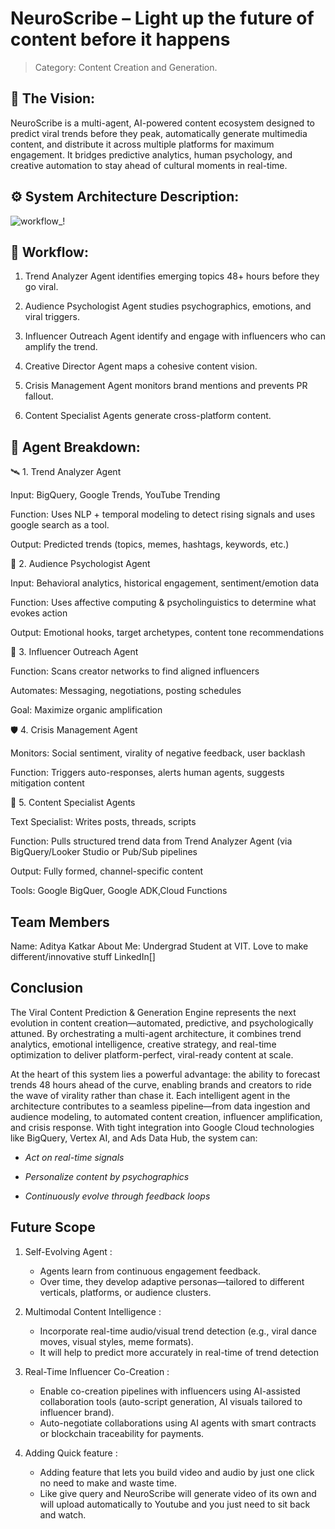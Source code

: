 # NeuroScribe – Light up the future of content before it happens

> Category: Content Creation and Generation.

## 🧠 The Vision:
NeuroScribe is a multi-agent, AI-powered content ecosystem designed to predict viral trends before they peak, automatically generate multimedia content, and distribute it across multiple platforms for maximum engagement. It bridges predictive analytics, human psychology, and creative automation to stay ahead of cultural moments in real-time.

## ⚙️ System Architecture Description:

![workflow_!](https://github.com/user-attachments/assets/13ac6f3e-a3a6-44be-b027-306ce9010b34)

## 🔄 Workflow:

1. Trend Analyzer Agent identifies emerging topics 48+ hours before they go viral.

2. Audience Psychologist Agent studies psychographics, emotions, and viral triggers.

3. Influencer Outreach Agent identify and engage with influencers who can amplify the trend.

4. Creative Director Agent maps a cohesive content vision.

5. Crisis Management Agent monitors brand mentions and prevents PR fallout.

6. Content Specialist Agents generate cross-platform content.

## 🧩 Agent Breakdown:

🛰️ 1. Trend Analyzer Agent

Input: BigQuery, Google Trends, YouTube Trending

Function: Uses NLP + temporal modeling to detect rising signals and uses google search as a tool.

Output: Predicted trends (topics, memes, hashtags, keywords, etc.)

🧬 2. Audience Psychologist Agent

Input: Behavioral analytics, historical engagement, sentiment/emotion data

Function: Uses affective computing & psycholinguistics to determine what evokes action

Output: Emotional hooks, target archetypes, content tone recommendations

📣 3. Influencer Outreach Agent

Function: Scans creator networks to find aligned influencers

Automates: Messaging, negotiations, posting schedules

Goal: Maximize organic amplification


🛡️ 4. Crisis Management Agent

Monitors: Social sentiment, virality of negative feedback, user backlash

Function: Triggers auto-responses, alerts human agents, suggests mitigation content


🎨 5. Content Specialist Agents

Text Specialist: Writes posts, threads, scripts

Function: Pulls structured trend data from Trend Analyzer Agent (via BigQuery/Looker Studio or Pub/Sub pipelines

Output: Fully formed, channel-specific content

Tools: Google BigQuer, Google ADK,Cloud Functions	


## Team Members
Name: Aditya Katkar
About Me: Undergrad Student at VIT. Love to make different/innovative stuff
LinkedIn[]

## Conclusion
The Viral Content Prediction & Generation Engine represents the next evolution in content creation—automated, predictive, 
and psychologically attuned. By orchestrating a multi-agent architecture, it combines trend analytics, emotional intelligence, 
creative strategy, and real-time optimization to deliver platform-perfect, viral-ready content at scale.

At the heart of this system lies a powerful advantage: the ability to forecast trends 48 hours ahead of the curve, 
enabling brands and creators to ride the wave of virality rather than chase it. Each intelligent agent in the architecture 
contributes to a seamless pipeline—from data ingestion and audience modeling, to automated content creation, influencer amplification, 
and crisis response.
With tight integration into Google Cloud technologies like BigQuery, Vertex AI, and Ads Data Hub, the system can:

- *Act on real-time signals*

- *Personalize content by psychographics*

- *Continuously evolve through feedback loops*

## Future Scope

1. Self-Evolving Agent :
   - Agents learn from continuous engagement feedback.
   - Over time, they develop adaptive personas—tailored to different verticals, platforms, or audience clusters.
     
2. Multimodal Content Intelligence :
   - Incorporate real-time audio/visual trend detection (e.g., viral dance moves, visual styles, meme formats).
   - It will help to predict more accurately in real-time of trend detection
  
3. Real-Time Influencer Co-Creation :
   - Enable co-creation pipelines with influencers using AI-assisted collaboration tools (auto-script generation, AI visuals tailored to influencer brand).
   - Auto-negotiate collaborations using AI agents with smart contracts or blockchain traceability for payments.

4. Adding Quick feature :
   - Adding feature that lets you build video and audio by just one click no need to make and waste time.
   - Like give query and NeuroScribe will generate video of its own and will upload automatically to Youtube and you just need to sit back and watch.



